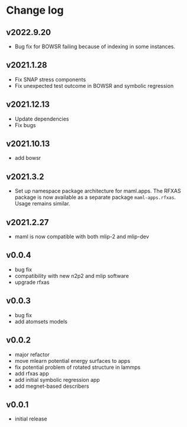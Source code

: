 # Change log

## v2022.9.20
* Bug fix for BOWSR failing because of indexing in some instances.

## v2021.1.28
* Fix SNAP stress components
* Fix unexpected test outcome in BOWSR and symbolic regression

## v2021.12.13

* Update dependencies
* Fix bugs

## v2021.10.13
* add bowsr

## v2021.3.2
* Set up namespace package architecture for maml.apps. The RFXAS package is now available as a separate package
  `maml-apps.rfxas`. Usage remains similar.

## v2021.2.27
* maml is now compatible with both mlip-2 and mlip-dev

## v0.0.4
* bug fix
* compatibility with new n2p2 and mlip software
* upgrade rfxas

## v0.0.3
* bug fix
* add atomsets models

## v0.0.2
* major refactor
* move mlearn potential energy surfaces to apps
* fix potential problem of rotated structure in lammps
* add rfxas app
* add initial symbolic regression app
* add megnet-based describers

## v0.0.1
* initial release
